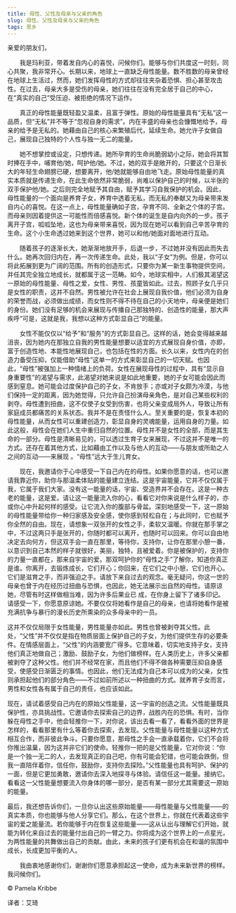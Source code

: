 ```yaml
--- 
title: 母性、父性及母亲与父亲的角色 
slug: 母性、父性及母亲与父亲的角色 
tags: 思乡
--- 
```

亲爱的朋友们，

　　我是玛利亚，带着发自内心的喜悦，问候你们。能够与你们共度这一时刻，同心共聚，我非常开心。长期以来，地球上一直缺乏母性能量。数不胜数的母亲曾经在地球上生活过，然而，她们发挥母性的方式却往往夹杂着恐惧、担心甚至攻击性。在过去，母亲大多是受伤的母亲，她们往往在没有完全居于自己的中心，在“真实的自己”受压迫、被拒绝的情况下运作。

　　真正的母性能量既轻盈又温柔，且富于弹性。原始的母性能量具有“无私”这一品质，但“无私”并不等于“忽视自身的需求”。内在丰盛的母亲也会慷慨地给予，母亲的给予是无私的。她藉由自己的核心来繁殖后代，延续生命。她允许子女做自己，展现自己独特的个人性与独一无二的能量。

　　她不想掌控或设定，只想传递。她所孕育的生命尚脆弱幼小之际，她会将其暂时捧在手中，哺育他/她，呵护他/她。不过，她的双手是敞开的，只要这个日渐长大的年轻生命翅膀已硬，想要离开，他/她就能够自由地飞走。原始母性能量的真实本质就是传递生命，在此生命依然非常脆弱，尚难以保护自己的时候，以半张的双手保护他/她。之后则完全地赋予其自由，赋予其学习自我保护的机会。因此，母性能量的一个面向是养育子女，养育中透着无私，而无私的奉献又为母亲带来发自内心的喜悦。在这一点上，母性能量确如子宫，孕育不同、全新之个体的子宫。而母亲则因着提供这一可能性而倍感喜悦。新个体的诞生是自内向外的一步。孩子离开子宫，呱呱坠地，这也为母亲带来喜悦，因为现在她可以看到自己辛苦孕育的生命。这个小生命透过她来到这个世界，她可以和他/她面对面地进行互动。

　　随着孩子的逐渐长大，她渐渐地放开手，后退一步，不过她并没有因此而失去什么。她再次回归内在，再一次传递生命。此处，我以“子女”为例。但是，你可以将此拓展到更为广阔的范围。所有的创造形式，只要你为某一新生事物提供空间，并任其完全独立地成长，就都属于这一范畴。如今，地球实相中，人们极其渴望这一原始的母性能量、母性之爱，女性、男性、孩童皆如此。过去，照顾子女几乎只是女性的职责，这并不自然。男性被允许在社会上展现自我价值，他们必须为自身的荣誉而战，必须做出成绩，而女性则不得不待在自己的小天地中，母亲便是她们的身份。她们没有足够的机会来展现与传播自己那独特的、创造性的能量，那大声疾呼“可是，这就是我，我想以这种方式彰显自己”的能量。

　　女性不能仅仅以“给予”和“服务”的方式彰显自己。这样的话，她会变得越来越沮丧，因为她内在那独立自我的男性能量想要以适宜的方式展现自身价值，亦即，富于创造性地、本能性地展现自己，也包括在性的方面。长久以来，女性内在的创造力备受压抑，仅能借助“母性”这单一的方式来彰显自己的一切天赋。也因此，“母性”被强加上一种情绪上的负荷。女性在展现母性的过程中，具有“显示自身重要性”的渴望与需求，此渴望对她来说是如此地重要，她的子女可能会因此而感到窒息。她可能会过度保护自己的子女，不肯放手；亦或对子女颇为冷漠，与他们保持一定的距离，因为她觉得，只允许自己扮演母亲角色，是对自己某些权利的剥夺。母性遭到扭曲，这不仅使子女受到伤害，也将父亲变成局外人，导致让所有家庭成员都痛苦的关系状态。我并不是在责怪什么人。至关重要的是，恢复本初的母性能量，从而女性可以重建创造力，彰显自身的灵魂能量，运用自身的力量。如此这般，母性会在她们人生中重归自然的位置。母性并不是女性的全部，而是其生命的一部分。母性是清晰易见的，可以透过生育子女来展现，不过这并不是唯一的方式。还存在着其他方式，比如藉由工作以及与他人的互动——与朋友或所助之人之间的互动——来展现 。“母性”远大于生儿育女。

　　现在，我邀请你于心中感受一下自己内在的母性。如果你愿意的话，也可以邀请我靠近你，助你与那温柔体贴的能量建立连结。这是宇宙能量，它并不仅仅属于我，它属于我们大家。没有这一能量的话，宇宙、受造界并不会存在。这是一种古老的能量，这是爱。请让这一能量流入你的心，看看它对你来说是什么样子的，亦或你心中升起何样的感受。让它流入你的腹部与骨盆。深刻地感受一下，这一原始的母性能量带给你一种归家感及安全感，使你感到轻松自在；与此同时，它也赋予你全然的自由。现在，请想象一双张开的女性之手，柔软又温暖。你就在那手掌之中，不过这两只手是张开的，你随时都可以离开，也随时可以回来。你可以自由地决定去向何方，但这双手会一直在那里，等待你，支持你，让你在那里小憩一番，以意识到自己本然的样子就很好，美丽，独特，且被爱着。你是被保护的，支持你的力量一直都在，那来自宇宙的爱。那双呵护你的“母性之手”了解你，知道你真正是谁。你离开，去锻炼成长，它们开心；你回来，在它们之中小憩，它们也开心。它们是滋育之手，而非强迫之手。请放下来自过去的观念。毫无疑问，你这一世的母亲也曾于内在经历过扭曲与恐惧，也因此，她无法展示出自然的母性。请原谅她，尽管有时这样做相当难，因为许多后果业已 成，在你身上留下了诸多印记。请感受一下，你愿意原谅她。不要仅仅将她看作是自己的母亲，也请将她看作是被充满抗争与暴行的漫长历史所熏染的众多母亲中的一员。

这并不仅仅局限于女性能量，男性能量亦如此。男性也曾被剥夺其父性。此处，“父性”并不仅仅是指在物质层面上保护自己的子女，为他们提供生存的必要条件。在情感层面上，“父性”的内涵要宽广得多。它意味着，切实地支持子女，支持他们真正地做自己；激励、鼓励子女，为他们做榜样。在人类历史上，许多父亲都被剥夺了这种父性。他们并不经常在家，而且他们不得不做各种需要压抑自身感受，使感受日渐匮乏的事情。也因此，他们无法成为自己本可以成为的父亲，女性则承担起他们的部分角色——不过如前所述以一种扭曲的方式。就养育子女而言，男性和女性各有属于自己的责任，也应该如此。

现在，请试着感受自己内在的原始父性能量，这一宇宙的创造之流。父性能量既具保护性，亦具挑战性。它邀请你去探索自己的边界，战胜内在的恐惧。有时，当你躲在母性之手中，他会轻推你一下，对你说，该出去看一看了，看看外面的世界是怎样的，看看那里有什么等着你去探索，去发现。父性能量与母性能量以这种方式相互合作，而非彼此争斗。只要你愿意，那母性之手会一直承载着你，它们不会将你推出温巢，因为这并非它们的使命。轻推你一把的是父性能量，它对你说：“你是一个独一无二的人，去发现真正的自己吧，你有可能会犯错，也可能会跌倒，但我一直陪伴着你，信任你，鼓励你，支持你去探险。”父性能量也具有呵护、保护的一面，但是它更加勇敢，邀请你去深入地探寻与体验。请信任这一能量。接纳它。看看这一父性能量想要流入你身体的哪一部分，是否有某一部分尤其需要这一原始的能量。

最后，我还想告诉你们，一旦你认出这些原始能量——母性能量与父性能量——的真实本质，你也能够与他人分享它们。那么，在这个世界上，你就在代表着这些宇宙的爱之能量流。若你能够于内在恢复这些能量——这从认出与理解它们开始，就能为转化来自过去的能量付出自己的一臂之力。你将成为这个世界上的一点星光，为两性能量的共舞做出自己的贡献。由此，未来的孩子们更有机会在和谐的氛围中成长，长成更加平衡的人。

　　我由衷地感谢你们，谢谢你们愿意承担起这一使命，成为未来新世界的榜样。我问候你们。

© Pamela Kribbe

译者：艾琦
